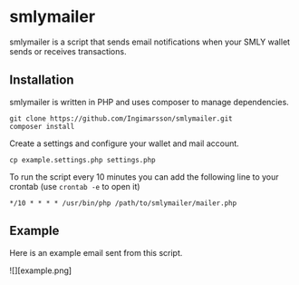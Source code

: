 # smlymailer

smlymailer is a script that sends email notifications when your SMLY wallet sends or receives transactions.

## Installation

smlymailer is written in PHP and uses composer to manage dependencies. 

    git clone https://github.com/Ingimarsson/smlymailer.git
    composer install

Create a settings and configure your wallet and mail account.

    cp example.settings.php settings.php

To run the script every 10 minutes you can add the following line to your crontab (use `crontab -e` to open it)

    */10 * * * * /usr/bin/php /path/to/smlymailer/mailer.php

## Example

Here is an example email sent from this script.

![][example.png]
